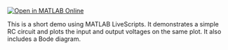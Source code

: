 [![Open in MATLAB Online](https://www.mathworks.com/images/responsive/global/open-in-matlab-online.svg)](https://matlab.mathworks.com/open/github/v1?repo=jloftin/RC-Demo&file=/time_domain_bode.mlx)


This is a short demo using MATLAB LiveScripts. It demonstrates a simple RC circuit and plots the input and output voltages on the same plot. It also includes a Bode diagram.

